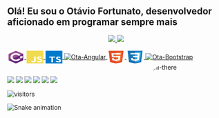 ## Olá! Eu sou o Otávio Fortunato, desenvolvedor aficionado em programar sempre mais
<div align="center">
  <a href="https://github.com/ogfortunato">
  <img height="180em" src="https://github-readme-stats.vercel.app/api?username=ogfortunato&show_icons=true&theme=dracula&include_all_commits=true&count_private=true"/>
  <img height="180em" src="https://github-readme-stats.vercel.app/api/top-langs/?username=ogfortunato&layout=compact&langs_count=7&theme=dracula"/>
</div>
<div style="display: inline_block"><br>
  <img align="center" alt="Ota-Csharp" height="30" width="40" src="https://raw.githubusercontent.com/devicons/devicon/master/icons/csharp/csharp-original.svg">  
  <img align="center" alt="Ota-Js" height="30" width="40" src="https://raw.githubusercontent.com/devicons/devicon/master/icons/javascript/javascript-plain.svg">
  <img align="center" alt="Ota-Ts" height="30" width="40" src="https://raw.githubusercontent.com/devicons/devicon/master/icons/typescript/typescript-plain.svg">
  <img align="center" alt="Ota-Angular" height="30" width="40" src="https://cdn.jsdelivr.net/gh/devicons/devicon/icons/angularjs/angularjs-original.svg">
  <img align="center" alt="Ota-HTML" height="30" width="40" src="https://raw.githubusercontent.com/devicons/devicon/master/icons/html5/html5-original.svg">
  <img align="center" alt="Ota-CSS" height="30" width="40" src="https://raw.githubusercontent.com/devicons/devicon/master/icons/css3/css3-original.svg">
  <img align="center" alt="Ota-Bootstrap" height="30" width="40" src="https://cdn.jsdelivr.net/gh/devicons/devicon/icons/bootstrap/bootstrap-original.svg">  
  <img align="right" alt="hi-there" height="100" width="180" style="border-radius:50px;" src="https://i.imgur.com/nd4lCBE.gif">
</div>
  
  ##
 
<div> 
  <a href="https://www.youtube.com/channel/UCOAFIGvBT6Nqg9DbfnLJmbQ" target="_blank"><img src="https://img.shields.io/badge/YouTube-FF0000?style=for-the-badge&logo=youtube&logoColor=white" target="_blank"></a>
  <a href="https://instagram.com/otafortunato" target="_blank"><img src="https://img.shields.io/badge/-Instagram-%23E4405F?style=for-the-badge&logo=instagram&logoColor=white" target="_blank"></a>
 	<a href="https://www.twitch.tv/nikop0l" target="_blank"><img src="https://img.shields.io/badge/Twitch-9146FF?style=for-the-badge&logo=twitch&logoColor=white" target="_blank"></a>
 <a href="https://discord.gg/Jyrmbggc8S" target="_blank"><img src="https://img.shields.io/badge/Discord-7289DA?style=for-the-badge&logo=discord&logoColor=white" target="_blank"></a> 
  <a href = "mailto:ottatec@gmail.com"><img src="https://img.shields.io/badge/-Gmail-%23333?style=for-the-badge&logo=gmail&logoColor=white" target="_blank"></a>
  <a href="https://www.linkedin.com/in/otaviofortunato/" target="_blank"><img src="https://img.shields.io/badge/-LinkedIn-%230077B5?style=for-the-badge&logo=linkedin&logoColor=white" target="_blank"></a> 
 
  ![visitors](https://visitor-badge.laobi.icu/badge?page_id=ogfortunato.visitor-badge&left_text=My%20Page%20Visitors)
  
  ![Snake animation](https://github.com/ogfortunato/ogfortunato/blob/output/github-contribution-grid-snake.svg)
 
</div>
